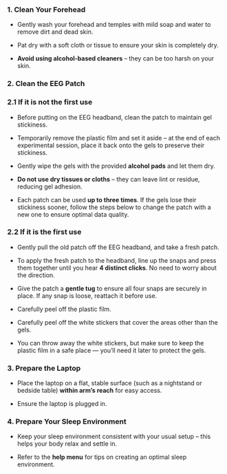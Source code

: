 ### 1. Clean Your Forehead

- Gently wash your forehead and temples with mild soap and water to remove dirt and dead skin.

- Pat dry with a soft cloth or tissue to ensure your skin is completely dry.

- **Avoid using alcohol-based cleaners** – they can be too harsh on your skin.

### 2. Clean the EEG Patch

### 2.1 If it is not the first use

- Before putting on the EEG headband, clean the patch to maintain gel stickiness.

- Temporarily remove the plastic film and set it aside – at the end of each experimental session, place it back onto the gels to preserve their stickiness.

- Gently wipe the gels with the provided **alcohol pads** and let them dry.

- **Do not use dry tissues or cloths** – they can leave lint or residue, reducing gel adhesion.

- Each patch can be used **up to three times**. If the gels lose their stickiness sooner, follow the steps below to change the patch with a new one to ensure optimal data quality.

### 2.2 If it is the first use

- Gently pull the old patch off the EEG headband, and take a fresh patch.

- To apply the fresh patch to the headband, line up the snaps and press them together until you hear **4 distinct clicks**. No need to worry about the direction. 

- Give the patch a **gentle tug** to ensure all four snaps are securely in place. If any snap is loose, reattach it before use.

- Carefully peel off the plastic film.

- Carefully peel off the white stickers that cover the areas other than the gels. 

- You can throw away the white stickers, but make sure to keep the plastic film in a safe place — you’ll need it later to protect the gels. 

### 3. Prepare the Laptop

- Place the laptop on a flat, stable surface (such as a nightstand or bedside table) **within arm’s reach** for easy access.

- Ensure the laptop is plugged in.

### 4. Prepare Your Sleep Environment

- Keep your sleep environment consistent with your usual setup – this helps your body relax and settle in.

- Refer to the **help menu** for tips on creating an optimal sleep environment.
